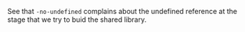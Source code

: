 See that `-no-undefined` complains about the undefined reference
at the stage that we try to buid the shared library.




